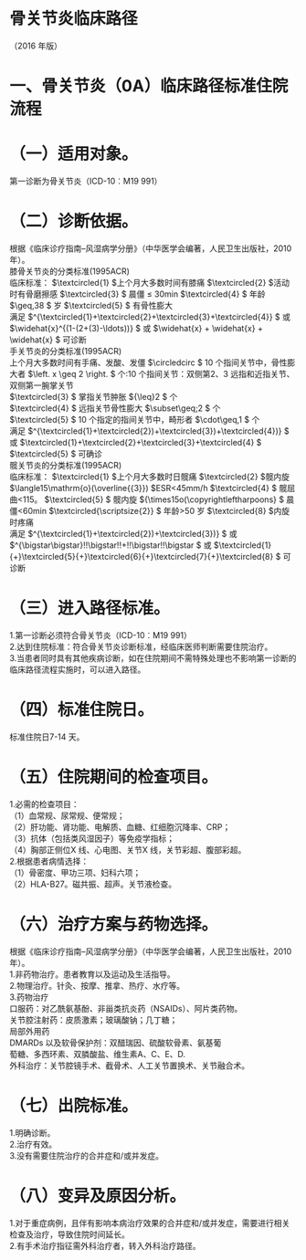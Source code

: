 # 骨关节炎临床路径  
（2016 年版）  
# 一、骨关节炎（0A）临床路径标准住院流程  
# （一）适用对象。  
第一诊断为骨关节炎（ICD-10︰M19 991）  
# （二）诊断依据。  
根据《临床诊疗指南–风湿病学分册》（中华医学会编著，人民卫生出版社，2010 年）。  
膝骨关节炎的分类标准(1995ACR)  
临床标准： $\textcircled{1} $上个月大多数时间有膝痛 $\textcircled{2} $活动时有骨磨擦感 $\textcircled{3} $ 晨僵 ≤  30min $\textcircled{4} $ 年龄 $\geq\,38 $  岁 $\textcircled{5} $ 有骨性膨大  
满足 $^{\textcircled{1}+\textcircled{2}+\textcircled{3}+\textcircled{4}} $ 或 $\widehat{x}^{(1-(2+(3)-\ldots))} $ 或 $\widehat{x} + \widehat{x} + \widehat{x} $ 可诊断  
手关节炎的分类标准(1995ACR)  
上个月大多数时间有手痛、发酸、发僵 $\circledcirc $ 10 个指间关节中，骨性膨大者 $\left. x \geq 2 \right. $ 个:10 个指间关节：双侧第2、3 远指和近指关节、双侧第一腕掌关节  
$\textcircled{3} $ 掌指关节肿胀 ${\leq}2 $  个  
$\textcircled{4} $ 远指关节骨性膨大 $\subset\geq\;2 $ 个  
$\textcircled{5} $ 10 个指定的指间关节中，畸形者 $\cdot\geq\,1 $ 个  
满足 $^{\textcircled{1}+\textcircled{2})+\textcircled{3})+\textcircled{4})} $  或 $\textcircled{1}+\textcircled{2}+\textcircled{3}+\textcircled{4} $ $\textcircled{5} $  可确诊  
髋关节炎的分类标准(1995ACR)  
临床标准： $\textcircled{1} $上个月大多数时日髋痛 $\textcircled{2} $髋内旋 $\langle15\mathrm{o}(\overline{{3}}) $ESR<45mm/h $\textcircled{4} $ 髋屈曲<115。 $\textcircled{5} $ 髋内旋 ${\times15o(\copyrightleftharpoons} $ 晨僵<60min $\textcircled{\scriptsize{2}} $ 年龄>50 岁 $\textcircled{8} $内旋时疼痛  
满足 $^{\textcircled{1}+\textcircled{2})+\textcircled{3})} $ 或 $^{\bigstar\bigstar}\!\!\bigstar\!\!+\!\!\bigstar\!\!\bigstar $ 或 $\textcircled{1}{+}\textcircled{5}{+}\textcircled{6}{+}\textcircled{7}{+}\textcircled{8} $ 可诊断  
# （三）进入路径标准。  
1.第一诊断必须符合骨关节炎（ICD-10︰M19 991）  
2.达到住院标准：符合骨关节炎诊断标准，经临床医师判断需要住院治疗。  
3.当患者同时具有其他疾病诊断，如在住院期间不需特殊处理也不影响第一诊断的临床路径流程实施时，可以进入路径。  
# （四）标准住院日。  
标准住院日7-14 天。  
# （五）住院期间的检查项目。  
1.必需的检查项目：  
（1）血常规、尿常规、便常规；  
（2）肝功能、肾功能、电解质、血糖、红细胞沉降率、CRP；  
（3）抗体（包括类风湿因子）等免疫学指标；  
（4）胸部正侧位X 线、心电图、关节X 线，关节彩超、腹部彩超。  
2.根据患者病情选择：  
（1）骨密度、甲功三项、妇科六项；  
（2）HLA-B27。磁共振、超声。关节液检查。  
# （六）治疗方案与药物选择。  
根据《临床诊疗指南–风湿病学分册》（中华医学会编著，人民卫生出版社，2010 年）。  
1.非药物治疗。患者教育以及运动及生活指导。  
2.物理治疗。针灸、按摩、推拿、热疗、水疗等。  
3.药物治疗  
口服药：对乙酰氨基酚、非甾类抗炎药（NSAIDs）、阿片类药物。  
关节腔注射药：皮质激素；玻璃酸钠；几丁糖；  
局部外用药  
DMARDs 以及软骨保护剂：双醋瑞因、硫酸软骨素、氨基葡  
萄糖、多西环素、双膦酸盐、维生素A、C、E、D.  
外科治疗：关节腔镜手术、截骨术、人工关节置换术、关节融合术。  
# （七）出院标准。  
1.明确诊断。  
2.治疗有效。  
3.没有需要住院治疗的合并症和/或并发症。  
# （八）变异及原因分析。  
1.对于重症病例，且伴有影响本病治疗效果的合并症和/或并发症，需要进行相关检查及治疗，导致住院时间延长。  
2.有手术治疗指征需外科治疗者，转入外科治疗路径。  
